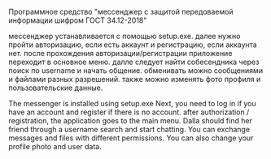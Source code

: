 Программное средство "мессенджер с защитой передоваемой информации шифром ГОСТ 34.12-2018"

мессенджер устанавливается с помощью setup.exe.
далее нужно пройти авторизацию, если есть аккаунт и регистрацию, если аккаунта нет.
после прохождения авторизации/регистрации приложение переходит в основное меню.
далле следует найти собесендника через поиск по username и начать общение.
обменивать можно сообщениями и файлами разных разрешений.
также можно изменять фото профиля и пользовательские данные.

The messenger is installed using setup.exe
Next, you need to log in if you have an account and register if there is no account.
after authorization / registration, the application goes to the main menu.
Dalla should find her friend through a username search and start chatting.
You can exchange messages and files with different permissions.
You can also change your profile photo and user data.
